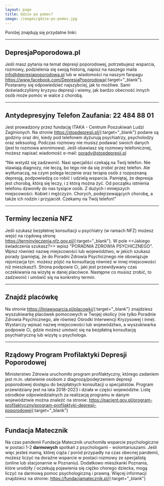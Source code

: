 ```yaml
---
layout: page
title: Gdzie po pomoc?
image: /images/gdzie-po-pomoc.jpg
---
```


Poniżej znajdują się przydatne linki:

---
## DepresjaPoporodowa.pl
Jeśli masz pytania na temat depresji poporodowej, potrzebujesz wsparcia, rozmowy, podzielenia się swoją historią, napisz na naszego maila <a href="&#x6d;&#x61;&#x69;&#x6c;&#x74;&#x6f;&#x3a;&#x69;&#x6e;&#x66;&#x6f;&#x40;&#x64;&#x65;&#x70;&#x72;&#x65;&#x73;&#x6a;&#x61;&#x70;&#x6f;&#x70;&#x6f;&#x72;&#x6f;&#x64;&#x6f;&#x77;&#x61;&#x2e;&#x70;&#x6c;">&#x69;&#x6e;&#x66;&#x6f;&#x40;&#x64;&#x65;&#x70;&#x72;&#x65;&#x73;&#x6a;&#x61;&#x70;&#x6f;&#x70;&#x6f;&#x72;&#x6f;&#x64;&#x6f;&#x77;&#x61;&#x2e;&#x70;&#x6c;</a> lub w wiadomości na naszym fanpagu <https://www.facebook.com/DepresjaPoporodowa>{:target="_blank"}.
Postaramy się odpowiedzieć najszybciej, jak to możliwe. Sami doświadczyliśmy kryzysu depresji i wiemy, jak bardzo obecność innych osób może pomóc w walce z chorobą.

---

## Antydepresyjny Telefon Zaufania: 22 484 88 01

Jest prowadzony przez fundację ITAKA - Centrum Poszukiwań Ludzi Zaginionych. Na stronie <https://stopdepresji.pl/>{:target="_blank"} podane są godziny oraz dni, kiedy pod telefonem dyżurują psychiatrzy, psycholodzy oraz seksuolog. Podczas rozmowy nie musisz podawać swoich danych (jest to rozmowa anonimowa). Jeśli obawiasz się rozmowy telefonicznej, możesz napisać wiadomość e-mail: <porady@stopdepresji.pl>

“Nie wstydź się zadzwonić. Nasi specjaliści czekają na Twój telefon. Nie stawiają diagnozy, nie leczą, bo tego nie da się zrobić przez telefon. Ale wytłumaczą, na czym polega leczenie oraz terapia osób z rozpoznaną depresją, podpowiedzą co robić i udzielą wsparcia. Pamiętaj, że depresja jest chorobą, którą się leczy, i z którą można żyć. Od początku istnienia telefonu dzwoniły do nas tysiące osób. Z dużych i mniejszych miejscowości. Kobiet i mężczyzn. Chorych, podejrzewających chorobę, a także ich rodzin i przyjaciół. Czekamy na Twój telefon!”

---

## Terminy leczenia NFZ
Jeśli szukasz bezpłatnej konsultacji u psychiatry (w ramach NFZ) możesz wejść na rządową stronę <https://terminyleczenia.nfz.gov.pl/>{:target="_blank"}. W pole <<Jakiego świadczenia szukasz?>> wpisz "PORADNIA ZDROWIA PSYCHICZNEGO". Wpisz również nazwę miejscowości lub województwo, w jakich szukasz porady (pamiętaj, że do Poradni Zdrowia Psychicznego nie obowiązuje rejonizacja tzn. możesz pójść na konsultację również w innej miejscowości niż mieszkasz!). Strona podpowie Ci, jaki jest przewidywany czas oczekiwania na wizytę w danej placówce. Następne co musisz zrobić, to zadzwonić i umówić się na konkretny termin. 

---

## Znajdź placówkę
Na stronie <https://liniawsparcia.pl/placowki/>{:target="_blank"} znajdziesz wyszukiwarkę placówek pomocowych w Twojej okolicy (nie tylko Poradnie Zdrowia Psychicznego, ale również Ośrodki Interwencji Kryzysowej i inne). Wystarczy wpisać nazwę miejscowości lub województwo, a wyszukiwarka podpowie Ci, gdzie możesz umówić się na bezpłatną konsultację psychiatryczną lub wizytę u psychologa. 

---

## Rządowy Program Profilaktyki Depresji Poporodowej
Ministerstwo Zdrowia uruchomiło program profilaktyczny, którego zadaniem jest m.in. ułatwienie osobom z diagnozą/podejrzeniem depresji poporodowej dostępu do bezpłatnych konsultacji u specjalistów. Program przewidziany jest na lata 2018-2023 i działa w części województw. Listę ośrodków odpowiedzialnych za realizację programu w danym województwie można znaleźć na stronie: <https://pacjent.gov.pl/program-profilaktyczny/program-profilaktyki-depresji-poporodowej>{:target="_blank"}

---

## Fundacja Matecznik 
Na czas pandemii Fundacja Matecznik uruchomiła wsparcie psychologiczne w postaci 1-2 <strong>darmowych</strong> spotkań z psychologami - wolontariuszami. Jeśli więc jesteś mamą, której ciąża / poród przypadły na czas obecnej pandemii, możesz liczyć na doraźne wsparcie w postaci rozmowy ze specjalistą (online lub stacjonarnie w Poznaniu). Dodatkowo mieszkanki Poznania, które urodziły / oczekują pojawienia się ciężko chorego dziecka, mogą liczyć na darmową pomoc psychologiczną i prawną. Więcej informacji znajdziesz na stronie: <https://fundacjamatecznik.pl/>{:target="_blank"}
